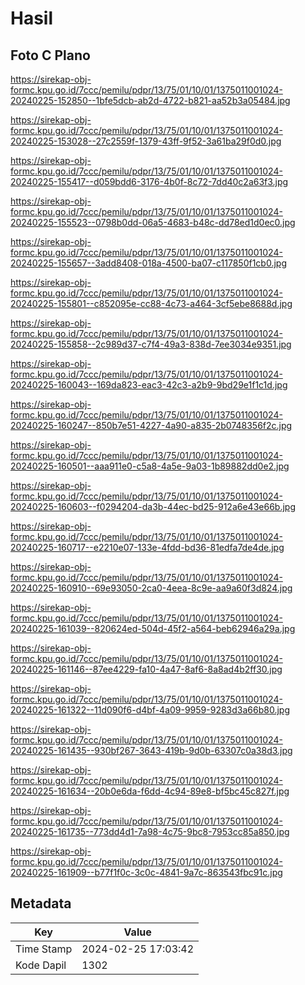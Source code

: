 # Hasil

## Foto C Plano

https://sirekap-obj-formc.kpu.go.id/7ccc/pemilu/pdpr/13/75/01/10/01/1375011001024-20240225-152850--1bfe5dcb-ab2d-4722-b821-aa52b3a05484.jpg

https://sirekap-obj-formc.kpu.go.id/7ccc/pemilu/pdpr/13/75/01/10/01/1375011001024-20240225-153028--27c2559f-1379-43ff-9f52-3a61ba29f0d0.jpg

https://sirekap-obj-formc.kpu.go.id/7ccc/pemilu/pdpr/13/75/01/10/01/1375011001024-20240225-155417--d059bdd6-3176-4b0f-8c72-7dd40c2a63f3.jpg

https://sirekap-obj-formc.kpu.go.id/7ccc/pemilu/pdpr/13/75/01/10/01/1375011001024-20240225-155523--0798b0dd-06a5-4683-b48c-dd78ed1d0ec0.jpg

https://sirekap-obj-formc.kpu.go.id/7ccc/pemilu/pdpr/13/75/01/10/01/1375011001024-20240225-155657--3add8408-018a-4500-ba07-c117850f1cb0.jpg

https://sirekap-obj-formc.kpu.go.id/7ccc/pemilu/pdpr/13/75/01/10/01/1375011001024-20240225-155801--c852095e-cc88-4c73-a464-3cf5ebe8688d.jpg

https://sirekap-obj-formc.kpu.go.id/7ccc/pemilu/pdpr/13/75/01/10/01/1375011001024-20240225-155858--2c989d37-c7f4-49a3-838d-7ee3034e9351.jpg

https://sirekap-obj-formc.kpu.go.id/7ccc/pemilu/pdpr/13/75/01/10/01/1375011001024-20240225-160043--169da823-eac3-42c3-a2b9-9bd29e1f1c1d.jpg

https://sirekap-obj-formc.kpu.go.id/7ccc/pemilu/pdpr/13/75/01/10/01/1375011001024-20240225-160247--850b7e51-4227-4a90-a835-2b0748356f2c.jpg

https://sirekap-obj-formc.kpu.go.id/7ccc/pemilu/pdpr/13/75/01/10/01/1375011001024-20240225-160501--aaa911e0-c5a8-4a5e-9a03-1b89882dd0e2.jpg

https://sirekap-obj-formc.kpu.go.id/7ccc/pemilu/pdpr/13/75/01/10/01/1375011001024-20240225-160603--f0294204-da3b-44ec-bd25-912a6e43e66b.jpg

https://sirekap-obj-formc.kpu.go.id/7ccc/pemilu/pdpr/13/75/01/10/01/1375011001024-20240225-160717--e2210e07-133e-4fdd-bd36-81edfa7de4de.jpg

https://sirekap-obj-formc.kpu.go.id/7ccc/pemilu/pdpr/13/75/01/10/01/1375011001024-20240225-160910--69e93050-2ca0-4eea-8c9e-aa9a60f3d824.jpg

https://sirekap-obj-formc.kpu.go.id/7ccc/pemilu/pdpr/13/75/01/10/01/1375011001024-20240225-161039--820624ed-504d-45f2-a564-beb62946a29a.jpg

https://sirekap-obj-formc.kpu.go.id/7ccc/pemilu/pdpr/13/75/01/10/01/1375011001024-20240225-161146--87ee4229-fa10-4a47-8af6-8a8ad4b2ff30.jpg

https://sirekap-obj-formc.kpu.go.id/7ccc/pemilu/pdpr/13/75/01/10/01/1375011001024-20240225-161322--11d090f6-d4bf-4a09-9959-9283d3a66b80.jpg

https://sirekap-obj-formc.kpu.go.id/7ccc/pemilu/pdpr/13/75/01/10/01/1375011001024-20240225-161435--930bf267-3643-419b-9d0b-63307c0a38d3.jpg

https://sirekap-obj-formc.kpu.go.id/7ccc/pemilu/pdpr/13/75/01/10/01/1375011001024-20240225-161634--20b0e6da-f6dd-4c94-89e8-bf5bc45c827f.jpg

https://sirekap-obj-formc.kpu.go.id/7ccc/pemilu/pdpr/13/75/01/10/01/1375011001024-20240225-161735--773dd4d1-7a98-4c75-9bc8-7953cc85a850.jpg

https://sirekap-obj-formc.kpu.go.id/7ccc/pemilu/pdpr/13/75/01/10/01/1375011001024-20240225-161909--b77f1f0c-3c0c-4841-9a7c-863543fbc91c.jpg


## Metadata

| Key        | Value               |
| ---------- | ------------------- |
| Time Stamp | 2024-02-25 17:03:42 |
| Kode Dapil | 1302                |



